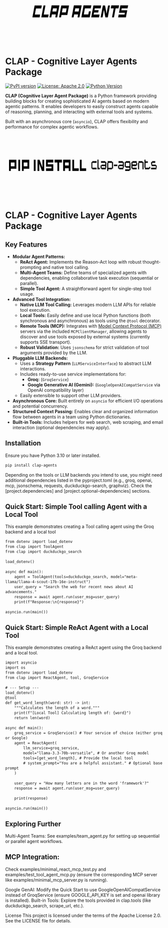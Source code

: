 <p align="center">
  <img src="GITCLAP.png" alt="CLAP Logo" width="700" height="200"/>
</p>

# CLAP - Cognitive Layer Agents Package

[![PyPI version](https://img.shields.io/pypi/v/CLAP.svg)](https://pypi.org/project/CLAP/)
[![License: Apache 2.0](https://img.shields.io/badge/License-Apache_2.0-blue.svg)](https://opensource.org/licenses/Apache-2.0)
[![Python Version](https://img.shields.io/pypi/pyversions/CLAP.svg)](https://pypi.org/project/CLAP/)
<!-- Add other badges as desired, e.g., build status, coverage -->

**CLAP (Cognitive Layer Agent Package)** is a Python framework providing building blocks for creating sophisticated AI agents based on modern agentic patterns. It enables developers to easily construct agents capable of reasoning, planning, and interacting with external tools and systems.

Built with an asynchronous core (`asyncio`), CLAP offers flexibility and performance for complex agentic workflows.

<p align="center">
  <img src="PIP CLAP.png" alt="CLAP Logo" width="700" height="200"/>
</p>


# CLAP - Cognitive Layer Agents Package
## Key Features

*   **Modular Agent Patterns:**
    *   **ReAct Agent:** Implements the Reason-Act loop with robust thought-prompting and native tool calling.
    *   **Multi-Agent Teams:** Define teams of specialized agents with dependencies, enabling collaborative task execution (sequential or parallel).
    *   **Simple Tool Agent:** A straightforward agent for single-step tool usage.
*   **Advanced Tool Integration:**
    *   **Native LLM Tool Calling:** Leverages modern LLM APIs for reliable tool execution.
    *   **Local Tools:** Easily define and use local Python functions (both synchronous and asynchronous) as tools using the `@tool` decorator.
    *   **Remote Tools (MCP):** Integrates with [Model Context Protocol (MCP)](https://modelcontextprotocol.io/) servers via the included `MCPClientManager`, allowing agents to discover and use tools exposed by external systems (currently supports SSE transport).
    *   **Robust Validation:** Uses `jsonschema` for strict validation of tool arguments provided by the LLM.
*   **Pluggable LLM Backends:**
    *   Uses a **Strategy Pattern** (`LLMServiceInterface`) to abstract LLM interactions.
    *   Includes ready-to-use service implementations for:
        *   **Groq:** (`GroqService`)
        *   **Google Generative AI (Gemini):** (`GoogleOpenAICompatService` via OpenAI compatibility layer)
    *   Easily extensible to support other LLM providers.
*   **Asynchronous Core:** Built entirely on `asyncio` for efficient I/O operations and potential concurrency.
*   **Structured Context Passing:** Enables clear and organized information flow between agents in a team using Python dictionaries.
*   **Built-in Tools:** Includes helpers for web search, web scraping, and email interaction (optional dependencies may apply).

## Installation

Ensure you have Python 3.10 or later installed.

```bash
pip install clap-agents
```
Depending on the tools or LLM backends you intend to use, you might need additional dependencies listed in the pyproject.toml (e.g., groq, openai, mcp, jsonschema, requests, duckduckgo-search, graphviz). Check the [project.dependencies] and [project.optional-dependencies] sections.


## Quick Start: Simple Tool calling Agent with a Local Tool
This example demonstrates creating a Tool calling agent using the Groq backend and a local tool

```
from dotenv import load_dotenv
from clap import ToolAgent
from clap import duckduckgo_search

load_dotenv()

async def main():
    agent = ToolAgent(tools=duckduckgo_search, model="meta-llama/llama-4-scout-17b-16e-instruct")
    user_query = "Search the web for recent news about AI advancements."
    response = await agent.run(user_msg=user_query)
    print(f"Response:\n{response}")

asyncio.run(main())
```


## Quick Start: Simple ReAct Agent with a Local Tool
This example demonstrates creating a ReAct agent using the Groq backend and a local tool.

```
import asyncio
import os
from dotenv import load_dotenv
from clap import ReactAgent, tool, GroqService

# --- Setup ---
load_dotenv() 
@tool
def get_word_length(word: str) -> int:
    """Calculates the length of a word."""
    print(f"[Local Tool] Calculating length of: {word}")
    return len(word)

async def main():
    groq_service = GroqService() # Your service of choice (either groq or Google)
    agent = ReactAgent(
        llm_service=groq_service,
        model="llama-3.3-70b-versatile", # Or another Groq model
        tools=[get_word_length], # Provide the local tool
        # system_prompt="You are a helpful assistant." # Optional base prompt
    )

    user_query = "How many letters are in the word 'framework'?"
    response = await agent.run(user_msg=user_query)
    
    print(response)
    
asyncio.run(main())
```

## Exploring Further
Multi-Agent Teams: See examples/team_agent.py for setting up sequential or parallel agent workflows.

## MCP Integration: 
Check examples/minimal_react_mcp_test.py and examples/test_tool_agent_mcp.py (ensure the corresponding MCP server like examples/minimal_mcp_server.py is running).

Google GenAI: Modify the Quick Start to use GoogleOpenAICompatService instead of GroqService (ensure GOOGLE_API_KEY is set and openai library is installed).
Built-in Tools: Explore the tools provided in clap.tools (like duckduckgo_search, scrape_url, etc.).


License
This project is licensed under the terms of the Apache License 2.0. See the LICENSE file for details.
